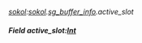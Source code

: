_[sokol](../../modules/sokol/sokol-module.md):[sokol](../../modules/sokol/sokol-module.md).[sg\_buffer\_info](../../modules/sokol/sokol-sg_buffer_info.md).active\_slot_
##### Field active\_slot:[Int](../../modules/wonkey/wonkey-types-int.md)
